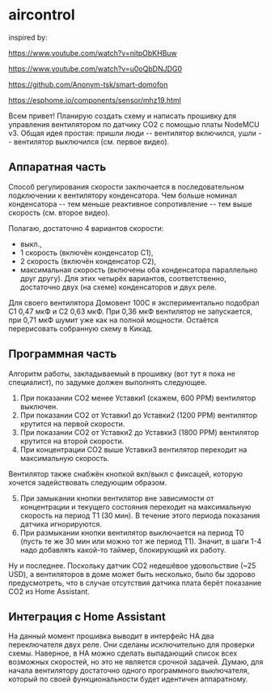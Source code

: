 # aircontrol
inspired by:

https://www.youtube.com/watch?v=nitpObKHBuw 

https://www.youtube.com/watch?v=u0oQbDNJDG0

https://github.com/Anonym-tsk/smart-domofon

https://esphome.io/components/sensor/mhz19.html

Всем привет! 
Планирую создать схему и написать прошивку для управления вентилятором по датчику CO2 с помощью платы NodeMCU v3. Общая идея простая: пришли люди -- вентилятор включился, ушли -- вентилятор выключился (см. первое видео). 

## Аппаратная часть
Способ регулирования скорости заключается в последовательном подключении к вентилятору конденсатора. Чем больше номинал конденсатора -- тем меньше реактивное сопротивление -- тем выше скорость (см. второе видео). 

Полагаю, достаточно 4 вариантов скорости: 
- выкл., 
- 1 скорость (включён конденсатор C1), 
- 2 скорость (включён конденсатор C2), 
- максимальная скорость (включены оба конденсатора параллельно друг другу). Для этих четырёх вариантов, соответственно, достаточно двух (на схеме) конденсаторов и двух реле. 

Для своего вентилятора Домовент 100С я экспериментально подобрал C1 0,47 мкФ и C2 0,63 мкФ. При 0,36 мкФ вентилятор не запускается, при 0,71 мкФ шумит уже как на полной мощности. 
Остаётся перерисовать собранную схему в Кикад. 

## Программная часть
Алгоритм работы, закладываемый в прошивку (вот тут я пока не специалист), по задумке должен выполнять следующее. 

1. При показании CO2 менее Уставки1 (скажем, 600 PPM) вентилятор выключен. 
2. При показании CO2 от Уставки1 до Уставки2 (1200 PPM) вентилятор крутится на первой скорости. 
3. При показании CO2 от Уставки2 до Уставки3 (1800 PPM) вентилятор крутится на второй скорости. 
4. При концентрации CO2 выше Уставки3 вентилятор переходит на максимальную скорость. 

Вентилятор также снабжён кнопкой вкл/выкл с фиксацей, которую хочется задействовать следующим образом. 

5. При замыкании кнопки вентилятор вне зависимости от концентрации и текущего состояния переходит на максимальную скорость на период T1 (30 мин). В течение этого периода показания датчика игнорируются. 
6. При размыкании кнопки вентилятор выключается на период T0 (пусть те же 30 мин или можно тот же период T1). 
Значит, в шаги 1-4 надо добавлять какой-то таймер, блокирующий их работу. 

Ну и последнее. Поскольку датчик CO2 недешёвое удовольствие (~25 USD), а вентиляторов в доме может быть несколько, было бы здорово предусмотреть, что в случае отсутствия датчика плата берёт показание CO2 из Home Assistant. 

## Интеграция с Home Assistant 
На данный момент прошивка выводит в интерфейс HA два переключателя двух реле. Они сделаны исключительно для проверки схемы. Наверное, в HA можно сделать выпадающий список всех возможных скоростей, но это не является срочной задачей. Думаю, для начала вентилятору достаточно одного программного выключателя, который по своей функциональности будет идентичен аппаратному. 
